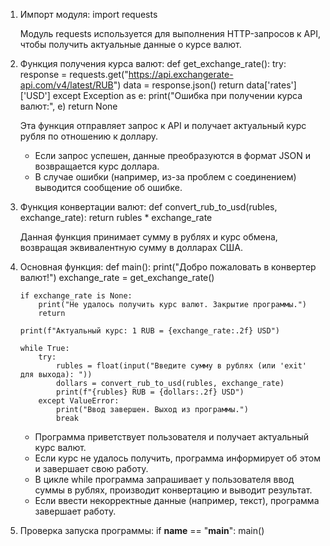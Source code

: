 

1. Импорт модуля:
      import requests
   
   Модуль requests используется для выполнения HTTP-запросов к API, чтобы получить актуальные данные о курсе валют.

2. Функция получения курса валют:
      def get_exchange_rate():
       try:
           response = requests.get("https://api.exchangerate-api.com/v4/latest/RUB")
           data = response.json()
           return data['rates']['USD']
       except Exception as e:
           print("Ошибка при получении курса валют:", e)
           return None
   
   Эта функция отправляет запрос к API и получает актуальный курс рубля по отношению к доллару. 

   - Если запрос успешен, данные преобразуются в формат JSON и возвращается курс доллара.
   - В случае ошибки (например, из-за проблем с соединением) выводится сообщение об ошибке.

3. Функция конвертации валют:
      def convert_rub_to_usd(rubles, exchange_rate):
       return rubles * exchange_rate
   
   Данная функция принимает сумму в рублях и курс обмена, возвращая эквивалентную сумму в долларах США.

4. Основная функция:
      def main():
       print("Добро пожаловать в конвертер валют!")
       exchange_rate = get_exchange_rate()

       if exchange_rate is None:
           print("Не удалось получить курс валют. Закрытие программы.")
           return

       print(f"Актуальный курс: 1 RUB = {exchange_rate:.2f} USD")

       while True:
           try:
               rubles = float(input("Введите сумму в рублях (или 'exit' для выхода): "))
               dollars = convert_rub_to_usd(rubles, exchange_rate)
               print(f"{rubles} RUB = {dollars:.2f} USD")
           except ValueError:
               print("Ввод завершен. Выход из программы.")
               break
   
   - Программа приветствует пользователя и получает актуальный курс валют.
   - Если курс не удалось получить, программа информирует об этом и завершает свою работу.
   - В цикле while программа запрашивает у пользователя ввод суммы в рублях, производит конвертацию и выводит результат. 
   - Если ввести некорректные данные (например, текст), программа завершает работу.

5. Проверка запуска программы:
      if __name__ == "__main__":
       main()
   

